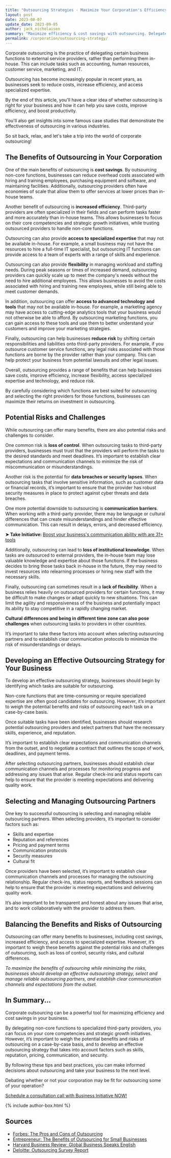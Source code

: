 ```yaml
---
title: "Outsourcing Strategies - Maximize Your Corporation's Efficiency and Cost Savings"
layout: post
date: 2023-08-07
update_date: 2023-09-05
author: jack_nicholaisen
summary: "Maximize efficiency & cost savings with outsourcing. Delegate tasks to third parties, focus on core competencies & growth. Learn tips & examples HERE!"
permalink: /corporation/outsourcing-strategy/
---
```


Corporate outsourcing is the practice of delegating certain business functions to external service providers, rather than performing them in-house. This can include tasks such as accounting, human resources, customer service, marketing, and IT. 

Outsourcing has become increasingly popular in recent years, as businesses seek to reduce costs, increase efficiency, and access specialized expertise.

By the end of this article, you'll have a clear idea of whether outsourcing is right for your business and how it can help you save costs, improve efficiency, and boost productivity.

You'll also get insights into some famous case studies that demonstrate the effectiveness of outsourcing in various industries.

So sit back, relax, and let's take a trip into the world of corporate outsourcing!

## The Benefits of Outsourcing in Your Corporation

One of the main benefits of outsourcing is **cost savings**. By outsourcing non-core functions, businesses can reduce overhead costs associated with hiring and training employees, purchasing equipment and software, and maintaining facilities. Additionally, outsourcing providers often have economies of scale that allow them to offer services at lower prices than in-house teams.

Another benefit of outsourcing is **increased efficiency**. Third-party providers are often specialized in their fields and can perform tasks faster and more accurately than in-house teams. This allows businesses to focus on their core competencies and strategic growth initiatives, while trusting outsourced providers to handle non-core functions.

Outsourcing can also provide **access to specialized expertise** that may not be available in-house. For example, a small business may not have the resources to hire a full-time IT specialist, but outsourcing IT functions can provide access to a team of experts with a range of skills and experience.

Outsourcing can also provide **flexibility** in managing workload and staffing needs. During peak seasons or times of increased demand, outsourcing providers can quickly scale up to meet the company's needs without the need to hire additional employees. This allows businesses to avoid the costs associated with hiring and training new employees, while still being able to meet customer demands.

In addition, outsourcing can offer **access to advanced technology and tools** that may not be available in-house. For example, a marketing agency may have access to cutting-edge analytics tools that your business would not otherwise be able to afford. By outsourcing marketing functions, you can gain access to these tools and use them to better understand your customers and improve your marketing strategies.

Finally, outsourcing can help businesses **reduce risk** by shifting certain responsibilities and liabilities onto third-party providers. For example, if you outsource customer service functions, any legal risks associated with those functions are borne by the provider rather than your company. This can help protect your business from potential lawsuits and other legal issues.

Overall, outsourcing provides a range of benefits that can help businesses save costs, improve efficiency, increase flexibility, access specialized expertise and technology, and reduce risk.

By carefully considering which functions are best suited for outsourcing and selecting the right providers for those functions, businesses can maximize their returns on investment in outsourcing.

## Potential Risks and Challenges

While outsourcing can offer many benefits, there are also potential risks and challenges to consider.

One common risk is **loss of control**. When outsourcing tasks to third-party providers, businesses must trust that the providers will perform the tasks to the desired standards and meet deadlines. It’s important to establish clear expectations and communication channels to minimize the risk of miscommunication or misunderstandings.

Another risk is the potential for **data breaches or security lapses**. When outsourcing tasks that involve sensitive information, such as customer data or financial records, it’s important to ensure that the provider has robust security measures in place to protect against cyber threats and data breaches.

One more potential downside to outsourcing is **communication barriers**. When working with a third-party provider, there may be language or cultural differences that can create misunderstandings and hinder effective communication. This can result in delays, errors, and decreased efficiency.

<p><b>➤ Take Initiative: </b> <a href="https://www.businessinitiative.org/corporation/communicaiton-tools/"> Boost your business's communication ability with are 31+ tools</a></p>


Additionally, outsourcing can lead to **loss of institutional knowledge**. When tasks are outsourced to external providers, the in-house team may lose valuable knowledge and expertise about those functions. If the business decides to bring those tasks back in-house in the future, they may need to invest resources into relearning processes or hiring new staff with the necessary skills.

Finally, outsourcing can sometimes result in a **lack of flexibility**. When a business relies heavily on outsourced providers for certain functions, it may be difficult to make changes or adapt quickly to new situations. This can limit the agility and responsiveness of the business and potentially impact its ability to stay competitive in a rapidly changing market.

**Cultural differences and being in different time zone can also pose challenges** when outsourcing tasks to providers in other countries.

It’s important to take these factors into account when selecting outsourcing partners and to establish clear communication protocols to minimize the risk of misunderstandings or delays.

## Developing an Effective Outsourcing Strategy for Your Business

To develop an effective outsourcing strategy, businesses should begin by identifying which tasks are suitable for outsourcing.

Non-core functions that are time-consuming or require specialized expertise are often good candidates for outsourcing. However, it’s important to weigh the potential benefits and risks of outsourcing each task on a case-by-case basis.

Once suitable tasks have been identified, businesses should research potential outsourcing providers and select partners that have the necessary skills, experience, and reputation.

It’s important to establish clear expectations and communication channels from the outset, and to negotiate a contract that outlines the scope of work, deadlines, and payment terms.

After selecting outsourcing partners, businesses should establish clear communication channels and processes for monitoring progress and addressing any issues that arise. Regular check-ins and status reports can help to ensure that the provider is meeting expectations and delivering quality work.

## Selecting and Managing Outsourcing Partners

One key to successful outsourcing is selecting and managing reliable outsourcing partners. When selecting providers, it’s important to consider factors such as:

-   Skills and expertise
-   Reputation and references
-   Pricing and payment terms
-   Communication protocols
-   Security measures
-   Cultural fit

Once providers have been selected, it’s important to establish clear communication channels and processes for managing the outsourcing relationship. Regular check-ins, status reports, and feedback sessions can help to ensure that the provider is meeting expectations and delivering quality work.

It’s also important to be transparent and honest about any issues that arise, and to work collaboratively with the provider to address them.

## Balancing the Benefits and Risks of Outsourcing

Outsourcing can offer many benefits to businesses, including cost savings, increased efficiency, and access to specialized expertise. However, it’s important to weigh these benefits against the potential risks and challenges of outsourcing, such as loss of control, security risks, and cultural differences.

*To maximize the benefits of outsourcing while minimizing the risks, businesses should develop an effective outsourcing strategy, select and manage reliable outsourcing partners, and establish clear communication channels and expectations from the outset.*

## In Summary...

Corporate outsourcing can be a powerful tool for maximizing efficiency and cost savings in your business.

By delegating non-core functions to specialized third-party providers, you can focus on your core competencies and strategic growth initiatives. However, it’s important to weigh the potential benefits and risks of outsourcing on a case-by-case basis, and to develop an effective outsourcing strategy that takes into account factors such as skills, reputation, pricing, communication, and security.

By following these tips and best practices, you can make informed decisions about outsourcing and take your business to the next level.

Debating whether or not your corporation may be fit for outsourcing some of your operation?

[Schedule a consultation call with Business Initiative NOW!](https://calendly.com/businessinitiative/30-minute-consultation-call)

<script async data-uid="0625212ce2" src="https://adept-hustler-4565.ck.page/0625212ce2/index.js"></script>

{% include author-box.html %}

## Sources

-   [Forbes: The Pros and Cons of Outsourcing](https://www.forbes.com/sites/allbusiness/2018/07/11/the-pros-and-cons-of-outsourcing/?sh=5c8f3e5e5609)
-   [Entrepreneur: The Benefits of Outsourcing for Small Businesses](https://www.entrepreneur.com/article/290881)
-   [Harvard Business Review: Global Business Speaks English](https://hbr.org/2012/05/global-business-speaks-english)
-   [Deloitte: Outsourcing Survey Report](https://www2.deloitte.com/content/dam/Deloitte/global/Documents/Operations/deloitte-global-outsourcing-survey-2016.pdf)
